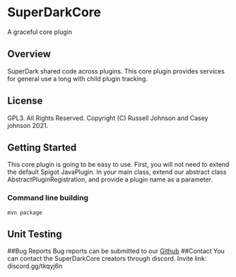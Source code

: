 # SuperDarkCore
A graceful core plugin
## Overview
SuperDark shared code across plugins. This core plugin provides services for general use a long with child plugin tracking.
## License
GPL3. All Rights Reserved. Copyright (C) Russell Johnson and Casey johnson 2021.
## Getting Started
This core plugin is going to be easy to use. First, you will not need to extend the default Spigot JavaPlugin.
In your main class, extend our abstract class AbstractPluginRegistration, and provide a  plugin name as a
parameter.

### Command line building
```shell script
mvn package
```
## Unit Testing

##Bug Reports
Bug reports can be submitted to our [Github](https://github.com/SuperDarkOpenSource/minecraft-SuperDarkCore)
##Contact
You can contact the SuperDarkCore creators through discord.
Invite link: discord.gg/tkqyj6n
